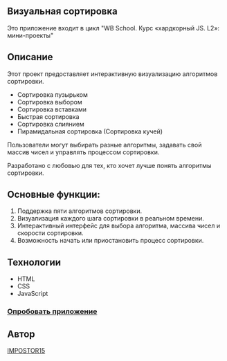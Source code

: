 ## Визуальная сортировка

Это приложение входит в цикл "WB School. Курс «хардкорный JS. L2»: мини-проекты"
## Описание
Этот проект предоставляет интерактивную визуализацию  алгоритмов сортировки. 

- Сортировка пузырьком
- Сортировка выбором
- Сортировка вставками
- Быстрая сортировка
- Сортировка слиянием
- Пирамидальная сортировка (Сортировка кучей)

Пользователи могут выбирать разные алгоритмы, задавать свой массив чисел и управлять процессом сортировки.

Разработано с любовью для тех, кто хочет лучше понять алгоритмы сортировки.

## Основные функции:
1. Поддержка пяти алгоритмов сортировки.
2. Визуализация каждого шага сортировки в реальном времени.
3. Интерактивный интерфейс для выбора алгоритма, массива чисел и скорости сортировки.
4. Возможность начать или приостановить процесс сортировки.

## Технологии

- HTML
- CSS
- JavaScript


### [Опробовать приложение](https://great-sort-visualizer.netlify.app/)


## Автор

[IMPOSTOR15](https://github.com/IMPOSTOR15)

